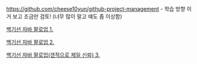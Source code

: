 https://github.com/cheese10yun/github-project-management - 학습 방향 이거 보고 조금만 검토! (너무 많이 말고 얘도 좀 이상함)


[백기선 자바 팔로업 1.](https://velog.io/@cham/%EB%B0%B1%EA%B8%B0%EC%84%A0%EB%8B%98%EC%9E%90%EB%B0%94%EC%8A%A4%ED%84%B0%EB%94%94-1%EC%A3%BC%EC%B0%A8-JVM%EC%9D%80-%EB%AC%B4%EC%97%87%EC%9D%B4%EB%A9%B0-%EC%9E%90%EB%B0%94-%EC%BD%94%EB%93%9C%EB%8A%94-%EC%96%B4%EB%96%BB%EA%B2%8C-%EC%8B%A4%ED%96%89%ED%95%98%EB%8A%94-%EA%B2%83%EC%9D%B8%EA%B0%80)

[백기선 자바 팔로업 2.](https://velog.io/@roeniss/%EC%9E%90%EB%B0%94-%EA%B8%B0%EC%B4%88%EC%A7%80%EC%8B%9D-%EC%A0%95%EB%A6%AC)

[백기선 자바 팔로업(갠적으로 제일 신뢰) 3.](https://catsbi.oopy.io/df0df290-9188-45c1-b056-b8fe032d88ca)
